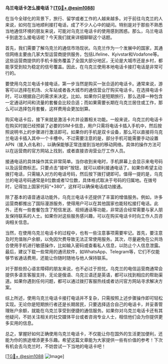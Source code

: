 **乌兰电话卡怎么接电话？[[TG💪+ @esim1088](https://t.me/s/esim1088)]**

在当今全球化的背景下，旅行、留学或者工作的人越来越多。对于前往乌克兰的人来说，如何在当地顺利接打电话，成了不少人心中的疑问。特别是对于那些不熟悉当地通信环境的朋友来说，可能对乌克兰电话卡的使用感到困惑。那么，乌兰电话卡到底怎么接电话呢？今天我们就来详细聊聊这个话题。

首先，我们需要了解乌克兰的通信市场现状。乌克兰作为一个发展中的国家，其通信网络主要由几家大型运营商提供服务，包括Lifeline、Kyivstar和Vodafone等。这些运营商提供的手机卡服务覆盖了全国大部分地区，无论是大城市还是乡村，都能享受到较为稳定的信号覆盖。因此，在乌克兰使用本地电话卡接打电话是非常可行的。

要使用乌克兰电话卡接电话，第一步当然是购买一张合适的电话卡。通常来说，游客可以选择在机场、火车站或者各大城市的通信营业厅购买电话卡。在选择电话卡时，可以根据自己的需求来决定。比如，如果你只是短期旅行，那么选择一种包含一定通话时间和流量的套餐会比较合适；而如果需要长期在乌克兰居住或工作，那么可以选择包月套餐，这样费用会更加划算。

购买电话卡后，接下来就是激活卡片并设置相关功能。一般来说，乌克兰的电话卡在购买时就已经预装了必要的SIM卡信息，用户只需将电话卡插入手机中，然后按照说明书上的步骤进行激活即可。如果你的手机是双卡设备，那么可以直接将乌克兰电话卡插入其中一个卡槽中。不过需要注意的是，部分手机可能需要手动设置APN（接入点名称），以确保能够正常连接到当地的移动网络。具体的操作方法可以在运营商的官方网站上找到，或者直接咨询营业厅工作人员。

接通电话的具体操作其实非常简单。当你收到来电时，手机屏幕上会显示来电号码以及运营商标志。只要点击“接听”按钮，就可以顺利接通电话了。如果你希望主动拨打电话，只需输入对方的电话号码，然后按下拨打键即可。值得一提的是，乌克兰的电话号码通常是8位数或者12位数，具体格式取决于号码的归属地。在拨号时，记得加上国家代码“+380”，这样可以确保电话成功接通。

除了基本的语音通话功能外，乌克兰电话卡还提供了丰富的增值服务。例如，许多运营商都推出了国际漫游服务，使得用户可以在其他国家也能轻松接打电话。此外，还有一些套餐包含了短信发送、视频通话等功能，非常适合经常需要与家人朋友保持联系的人士。如果你对这些服务感兴趣，可以在购买电话卡时向工作人员咨询相关信息。

当然，在使用乌克兰电话卡的过程中，也有一些注意事项需要牢记。首先，要注意及时充值账户余额，以免因欠费导致无法正常使用服务。其次，尽量避免在公共场合使用手机进行敏感操作，比如输入密码或查看私人信息，以防止个人信息泄露。最后，建议下载一些常用的通讯软件，如WhatsApp、Telegram等，它们不仅能够节省通话费用，还能让你随时随地与他人保持联系。

对于那些担心语言障碍的朋友来说，也不必过于担忧。乌克兰的电信运营商通常会提供多语言客服支持，无论是俄语、乌克兰语还是英语，都可以找到相应的帮助渠道。如果你遇到任何问题，都可以通过拨打客服热线或者访问官方网站寻求解决方案。

综上所述，使用乌克兰电话卡接打电话并不复杂，只需按照上述步骤操作即可轻松实现。无论你是短期旅行者还是长期居民，只要选择适合自己的电话卡，并妥善管理账户余额，就能在乌克兰享受到便捷的通信服务。如果你对乌克兰电话卡还有其他疑问，不妨关注相关的社交媒体平台或者咨询专业人士，相信他们会为你提供更多实用的信息。

总之，掌握好如何正确使用乌克兰电话卡，不仅能让你在国外的生活更加便利，还能为你的旅途增添更多乐趣。希望这篇文章能为大家提供一些有价值的参考！下次有机会去乌克兰时，不妨尝试一下当地的电话卡吧！

[[TG💪+ @esim1088](https://t.me/s/esim1088) ![Image](https://i.postimg.cc/4NQfJmqS/Snipaste-2025-05-13-00-14-12.png)]
